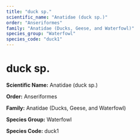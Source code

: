 ```yaml
---
title: "duck sp."
scientific_name: "Anatidae (duck sp.)"
order: "Anseriformes"
family: "Anatidae (Ducks, Geese, and Waterfowl)"
species_group: "Waterfowl"
species_code: "duck1"
---
```


# duck sp.

**Scientific Name:** Anatidae (duck sp.)

**Order:** Anseriformes

**Family:** Anatidae (Ducks, Geese, and Waterfowl)

**Species Group:** Waterfowl

**Species Code:** duck1
